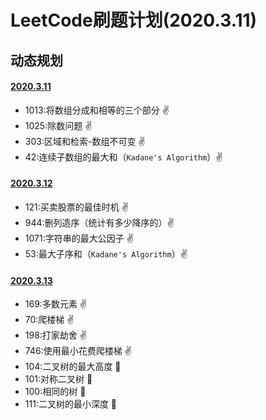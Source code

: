 # LeetCode刷题计划(2020.3.11)

## 动态规划

#### [2020.3.11](https://github.com/Wanfengyueluo/DailyCoding/blob/master/2020-3-11.md)

- 1013:将数组分成和相等的三个部分 :v:
- 1025:除数问题 :v:
- 303:区域和检索-数组不可变 :v:
- 42:连续子数组的最大和（`Kadane's Algorithm`）:v:

#### [2020.3.12](https://github.com/Wanfengyueluo/DailyCoding/blob/master/2020-3-12.md)

- 121:买卖股票的最佳时机 :v:
- 944:删列造序（统计有多少降序的）:v:
- 1071:字符串的最大公因子 :v:
- 53:最大子序和（`Kadane's Algorithm`）:v:

#### [2020.3.13](https://github.com/Wanfengyueluo/DailyCoding/blob/master/2020-3-13.md)

- 169:多数元素 :v:
- 70:爬楼梯 :v:
- 198:打家劫舍 :v:
- 746:使用最小花费爬楼梯 :v:
- 104:二叉树的最大高度 :apple:
- 101:对称二叉树 :apple:
- 100:相同的树 :orange:
- 111:二叉树的最小深度 :orange:

